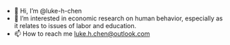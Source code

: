 - 👋 Hi, I’m @luke-h-chen
- 👀 I’m interested in economic research on human behavior, especially as it relates to issues of labor and education.
- 📫 How to reach me luke.h.chen@outlook.com

<!---
luke-h-chen/luke-h-chen is a ✨ special ✨ repository because its `README.md` (this file) appears on your GitHub profile.
You can click the Preview link to take a look at your changes.
--->
